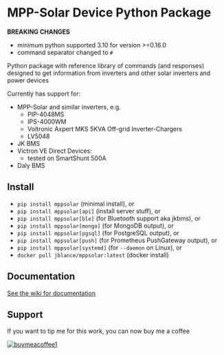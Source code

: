 # MPP-Solar Device Python Package #

__BREAKING CHANGES__
- minimum python supported 3.10 for version >=0.16.0
- command separator changed to `#`


Python package with reference library of commands (and responses)
designed to get information from inverters and other solar inverters and power devices

Currently has support for:
- MPP-Solar and similar inverters, e.g.
  - PIP-4048MS
  - IPS-4000WM
  - Voltronic Axpert MKS 5KVA Off-grid Inverter-Chargers
  - LV5048
- JK BMS
- Victron VE Direct Devices:
  - tested on SmartShunt 500A
- Daly BMS

## Install ##
- `pip install mppsolar` (minimal install), or
- `pip install mppsolar[api]` (install server stuff), or
- `pip install mppsolar[ble]` (for Bluetooth support aka jkbms), or
- `pip install mppsolar[mongo]` (for MongoDB output), or
- `pip install mppsolar[pgsql]` (for PostgreSQL output), or
- `pip install mppsolar[push]` (for Prometheus PushGateway output), or
- `pip install mppsolar[systemd]` (for `--daemon` on Linux), or
- `docker pull jblance/mppsolar:latest` (docker install)


## Documentation ##
[See the wiki for documentation](https://github.com/jblance/mpp-solar/wiki)

## Support ##
If you want to tip me for this work, you can now buy me a coffee

[![buymeacoffee1](https://user-images.githubusercontent.com/1266998/225745276-54d6a4d4-a1ed-44f9-a1f2-e99eb1aa2812.png)](https://www.buymeacoffee.com/jblance)

